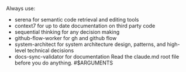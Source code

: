 Always use:
- serena for semantic code retrieval and editing tools
- context7 for up to date documentation on third party code
- sequential thinking for any decision making
- github-flow-worker for gh and github flow
- system-architect for system architecture design, patterns, and high-level technical decisions
- docs-sync-validator for documentation
Read the claude.md root file before you do anything.
#$ARGUMENTS

